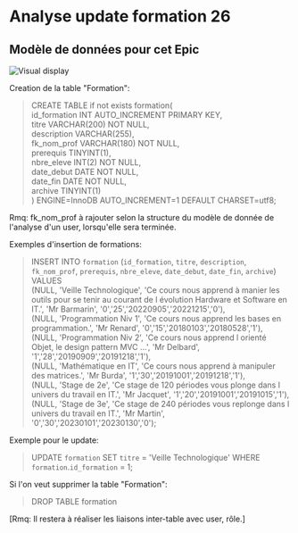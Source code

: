 # Analyse update formation 26  
## Modèle de données pour cet Epic  
![Visual display](https://github.com/corentingoo/Learning_project_group_2/blob/documentation-27-delete-formation/Docs/EPIC_delete_formation/LP%20_Learning%20DB%20_schema%20DB%20_table%20formation%20_Fin.jpg)

Creation de la table "Formation":



> CREATE TABLE if not exists formation(  
   id_formation INT AUTO_INCREMENT PRIMARY KEY,  
   titre VARCHAR(200) NOT NULL,  
   description VARCHAR(255),  
   fk_nom_prof VARCHAR(180) NOT NULL,  
   prerequis TINYINT(1),  
   nbre_eleve INT(2) NOT NULL,  
   date_debut DATE NOT NULL,  
   date_fin DATE NOT NULL,  
   archive TINYINT(1)  
) ENGINE=InnoDB AUTO_INCREMENT=1 DEFAULT CHARSET=utf8;  

Rmq: fk_nom_prof à rajouter selon la structure du modèle de donnée de l'analyse d'un user, lorsqu'elle sera terminée.



Exemples d'insertion de formations:



> INSERT INTO `formation` (`id_formation`, `titre`, `description`, `fk_nom_prof`, `prerequis`, `nbre_eleve`, `date_debut`, `date_fin`, `archive`) VALUES   
(NULL, 'Veille Technologique', 'Ce cours nous apprend à manier les outils pour se tenir au courant de l évolution Hardware et Software en IT.', 'Mr Barmarin', '0','25','20220905','20221215','0'),  
(NULL, 'Programmation Niv 1', 'Ce cours nous apprend les bases en programmation.', 'Mr Renard', '0','15','20180103','20180528','1'),   
(NULL, 'Programmation Niv 2', 'Ce cours nous apprend l orienté Objet, le design pattern MVC ...', 'Mr Delbard', '1','28','20190909','20191218','1'),   
(NULL, 'Mathématique en IT', 'Ce cours nous apprend à manipuler des matrices.', 'Mr Burda', '1','30','20191001','20191218','1'),  
(NULL, 'Stage de 2e', 'Ce stage de 120 périodes vous plonge dans l univers du travail en IT.', 'Mr Jacquet', '1','20','20191001','20191015','1'),  
(NULL, 'Stage de 3e', 'Ce stage de 240 périodes vous replonge dans l univers du travail en IT.', 'Mr Martin', '0','30','20230101','20230130','0');  




Exemple pour le update:  
> UPDATE `formation` SET `titre` = 'Veille Technologique' WHERE `formation`.`id_formation` = 1;  



Si l'on veut supprimer la table "Formation":


> DROP TABLE formation  



[Rmq: Il restera à réaliser les liaisons inter-table avec user, rôle.]
